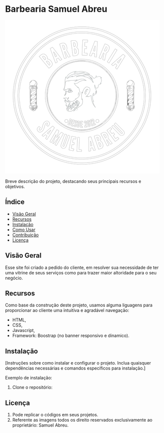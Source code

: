 # Barbearia Samuel Abreu

![Logo do Projeto](img/logo_barber.png)

Breve descrição do projeto, destacando seus principais recursos e objetivos.

## Índice

- [Visão Geral](#visão-geral)
- [Recursos](#recursos)
- [Instalação](#instalação)
- [Como Usar](#como-usar)
- [Contribuição](#contribuição)
- [Licença](#licença)

## Visão Geral

Esse site foi criado a pedido do cliente, em resolver sua necessidade de ter uma vitrine de seus serviços como para trazer maior altoridade para o seu negócio.

## Recursos

Como base da construção deste projeto, usamos alguma  liguagens para proporcionar ao cliente uma intuitiva e agradável navegação:

- HTML,
- CSS,
- Javascript,
- Framework: Boostrap (no banner responsivo e dinamico).

## Instalação

[Instruções sobre como instalar e configurar o projeto. Inclua quaisquer dependências necessárias e comandos específicos para instalação.]

Exemplo de instalação:

1. Clone o repositório:

## Licença

1. Pode replicar o códigos em seus projetos.
2. Referente as imagens todos os direito reservados exclusivamente ao proprietário: Samuel Abreu. 




